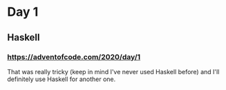 # Day 1

## Haskell

### https://adventofcode.com/2020/day/1

That was really tricky (keep in mind I've never used Haskell before) and I'll definitely use Haskell for another one.
